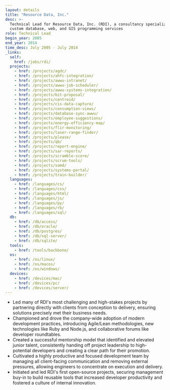 ```yaml
---
layout: details
title: "Resource Data, Inc."
desc: >-
  Technical Lead for Resource Data, Inc. (RDI), a consultancy specializing in
  custom database, web, and GIS programming services
role: Technical Lead
begin_year: 2005
end_year: 2014
time_desc: July 2005 - July 2014
_links:
  self:
    href: /jobs/rdi/
  projects:
    - href: /projects/agdc/
    - href: /projects/ahfc-integration/
    - href: /projects/awwu-intranet/
    - href: /projects/awwu-job-scheduler/
    - href: /projects/awwu-systems-integration/
    - href: /projects/bit-proposal/
    - href: /projects/centroid/
    - href: /projects/cis-data-capture/
    - href: /projects/consumption-views/
    - href: /projects/database-sync-awwu/
    - href: /projects/employee-suggestions/
    - href: /projects/energy-efficiency-map/
    - href: /projects/flir-monitoring/
    - href: /projects/laser-range-finder/
    - href: /projects/please/
    - href: /projects/qb/
    - href: /projects/report-engine/
    - href: /projects/sar-reports/
    - href: /projects/scramble-score/
    - href: /projects/scrum-tools/
    - href: /projects/somd/
    - href: /projects/systems-portal/
    - href: /projects/train-builder/
  languages:
    - href: /languages/cs/
    - href: /languages/css/
    - href: /languages/html/
    - href: /languages/js/
    - href: /languages/py/
    - href: /languages/rb/
    - href: /languages/sql/
  db:
    - href: /db/access/
    - href: /db/oracle/
    - href: /db/postgres/
    - href: /db/sql-server/
    - href: /db/sqlite/
  tools:
    - href: /tools/backbone/
  os:
    - href: /os/linux/
    - href: /os/macos/
    - href: /os/windows/
  devices:
    - href: /devices/mac/
    - href: /devices/pc/
    - href: /devices/server/
---
```


- Led many of RDI's most challenging and high-stakes projects by partnering directly with clients from conception to delivery, ensuring solutions precisely met their business needs.
- Championed and drove the company-wide adoption of modern development practices, introducing Agile/Lean methodologies, new technologies like Ruby and Node.js, and collaborative forums like developer roundtables.
- Created a successful mentorship model that identified and elevated junior talent, consistently handing off project leadership to high-potential developers and creating a clear path for their promotion.
- Cultivated a highly productive and focused development team by managing all client-facing communication and removing external pressures, allowing engineers to concentrate on execution and delivery.
- Initiated and led RDI's first open-source projects, securing management buy-in to build reusable tools that increased developer productivity and fostered a culture of internal innovation.
